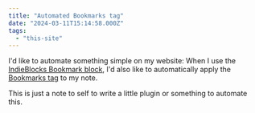 ```yaml
---
title: "Automated Bookmarks tag"
date: "2024-03-11T15:14:58.000Z"
tags: 
  - "this-site"
---
```


I'd like to automate something simple on my website: When I use the [IndieBlocks Bookmark block](https://indieblocks.xyz/documentation/the-bookmark-like-reply-and-repost-blocks/), I'd also like to automatically apply the [Bookmarks tag](https://nicksimson.com/tags/bookmarks/) to my note.

This is just a note to self to write a little plugin or something to automate this.
